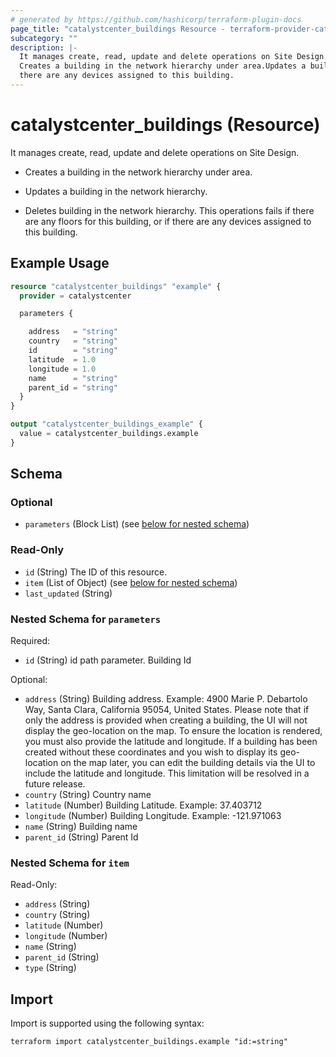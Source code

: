 ```yaml
---
# generated by https://github.com/hashicorp/terraform-plugin-docs
page_title: "catalystcenter_buildings Resource - terraform-provider-catalystcenter"
subcategory: ""
description: |-
  It manages create, read, update and delete operations on Site Design.
  Creates a building in the network hierarchy under area.Updates a building in the network hierarchy.Deletes building in the network hierarchy. This operations fails if there are any floors for this building, or if
  there are any devices assigned to this building.
---
```


# catalystcenter_buildings (Resource)

It manages create, read, update and delete operations on Site Design.

- Creates a building in the network hierarchy under area.

- Updates a building in the network hierarchy.

- Deletes building in the network hierarchy. This operations fails if there are any floors for this building, or if
there are any devices assigned to this building.

## Example Usage

```terraform
resource "catalystcenter_buildings" "example" {
  provider = catalystcenter

  parameters {

    address   = "string"
    country   = "string"
    id        = "string"
    latitude  = 1.0
    longitude = 1.0
    name      = "string"
    parent_id = "string"
  }
}

output "catalystcenter_buildings_example" {
  value = catalystcenter_buildings.example
}
```

<!-- schema generated by tfplugindocs -->
## Schema

### Optional

- `parameters` (Block List) (see [below for nested schema](#nestedblock--parameters))

### Read-Only

- `id` (String) The ID of this resource.
- `item` (List of Object) (see [below for nested schema](#nestedatt--item))
- `last_updated` (String)

<a id="nestedblock--parameters"></a>
### Nested Schema for `parameters`

Required:

- `id` (String) id path parameter. Building Id

Optional:

- `address` (String) Building address. Example: 4900 Marie P. Debartolo Way, Santa Clara, California 95054, United States. Please note that if only the address is provided when creating a building, the UI will not display the geo-location on the map. To ensure the location is rendered, you must also provide the latitude and longitude. If a building has been created without these coordinates and you wish to display its geo-location on the map later, you can edit the building details via the UI to include the latitude and longitude. This limitation will be resolved in a future release.
- `country` (String) Country name
- `latitude` (Number) Building Latitude. Example: 37.403712
- `longitude` (Number) Building Longitude. Example: -121.971063
- `name` (String) Building name
- `parent_id` (String) Parent Id


<a id="nestedatt--item"></a>
### Nested Schema for `item`

Read-Only:

- `address` (String)
- `country` (String)
- `latitude` (Number)
- `longitude` (Number)
- `name` (String)
- `parent_id` (String)
- `type` (String)

## Import

Import is supported using the following syntax:

```shell
terraform import catalystcenter_buildings.example "id:=string"
```
